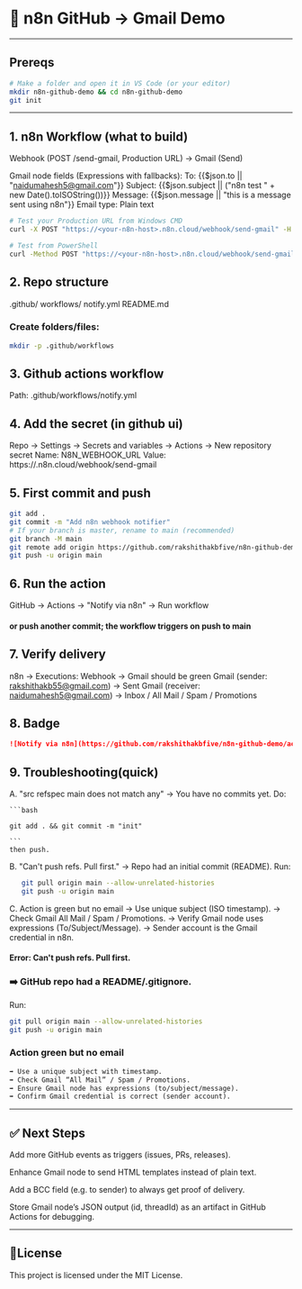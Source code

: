 # 🚀 n8n GitHub → Gmail Demo

---

##  Prereqs

```bash
# Make a folder and open it in VS Code (or your editor)
mkdir n8n-github-demo && cd n8n-github-demo
git init
```
---
## 1. n8n Workflow (what to build)
Webhook  (POST /send-gmail, Production URL)
   → Gmail (Send)

Gmail node fields (Expressions with fallbacks):
To:   {{$json.to || "naidumahesh5@gmail.com"}}
Subject:  {{$json.subject || ("n8n test " + new Date().toISOString())}}
Message:  {{$json.message || "this is a message sent using n8n"}}
Email type: Plain text

```bash
# Test your Production URL from Windows CMD
curl -X POST "https://<your-n8n-host>.n8n.cloud/webhook/send-gmail" -H "Content-Type: application/json" -d "{\"to\":\"naidumahesh5@gmail.com\",\"subject\":\"Prod test\",\"message\":\"this is a message sent using n8n\"}"

# Test from PowerShell
curl -Method POST "https://<your-n8n-host>.n8n.cloud/webhook/send-gmail" -Headers @{ "Content-Type"="application/json" } -Body '{"to":"naidumahesh5@gmail.com","subject":"Prod test","message":"this is a message sent using n8n"}'
```

## 2. Repo structure 
.github/
  workflows/
    notify.yml
README.md   
### Create folders/files:
```bash 
mkdir -p .github/workflows
```

## 3. Github actions workflow
Path: .github/workflows/notify.yml

## 4. Add the secret (in github ui)
Repo → Settings → Secrets and variables → Actions → New repository secret
Name: N8N_WEBHOOK_URL
Value: https://<your-n8n-host>.n8n.cloud/webhook/send-gmail

## 5. First commit and push
```bash
git add .
git commit -m "Add n8n webhook notifier"
# If your branch is master, rename to main (recommended)
git branch -M main
git remote add origin https://github.com/rakshithakbfive/n8n-github-demo.git
git push -u origin main
```

## 6. Run the action

GitHub → Actions → "Notify via n8n" → Run workflow
#### or push another commit; the workflow triggers on push to main

## 7. Verify delivery

n8n → Executions: Webhook → Gmail should be green
Gmail (sender: rakshithakb55@gmail.com) → Sent
Gmail (receiver: naidumahesh5@gmail.com) → Inbox / All Mail / Spam / Promotions

## 8. Badge
```markdown
![Notify via n8n](https://github.com/rakshithakbfive/n8n-github-demo/actions/workflows/notify.yml/badge.svg)
```
## 9. Troubleshooting(quick)

A. "src refspec main does not match any"
   → You have no commits yet. Do:

    ```bash

    git add . && git commit -m "init"

    ```
    then push.

B. "Can't push refs. Pull first."
   → Repo had an initial commit (README). 
   Run:
   ```bash
      git pull origin main --allow-unrelated-histories
      git push -u origin main
```

C. Action is green but no email
   → Use unique subject (ISO timestamp).
   → Check Gmail All Mail / Spam / Promotions.
   → Verify Gmail node uses expressions (To/Subject/Message).
   → Sender account is the Gmail credential in n8n.

#### Error: Can't push refs. Pull first.

### ➡️ GitHub repo had a README/.gitignore. 
Run:
```bash
git pull origin main --allow-unrelated-histories
git push -u origin main

```
### Action green but no email
```markdown
➡️ Use a unique subject with timestamp.
➡️ Check Gmail “All Mail” / Spam / Promotions.
➡️ Ensure Gmail node has expressions (to/subject/message).
➡️ Confirm Gmail credential is correct (sender account).
```
---
## ✅ Next Steps
Add more GitHub events as triggers (issues, PRs, releases).

Enhance Gmail node to send HTML templates instead of plain text.

Add a BCC field (e.g. to sender) to always get proof of delivery.

Store Gmail node’s JSON output (id, threadId) as an artifact in GitHub Actions for debugging.



---

## 📜License
This project is licensed under the MIT License.


